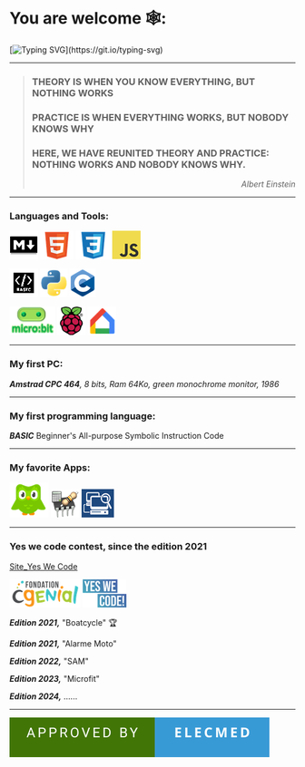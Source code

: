 # You are welcome  🕸️: 
[![Typing SVG](https://readme-typing-svg.demolab.com?font=Fira+Code&weight=500&size=30&duration=4000&pause=2000&color=8BF744&random=false&width=600&height=60&lines=Get+out+of+the+soup+and+slide+!)](https://git.io/typing-svg)
<!--[![Typing SVG](https://readme-typing-svg.demolab.com?font=Fira+Code&weight=600&size=30&pause=1000&color=C7E4FD&random=false&width=600&lines=Get+out+of+the+soup+and+slide!)](https://git.io/typing-svg)
-->
----
  > ### THEORY IS WHEN YOU KNOW EVERYTHING, BUT NOTHING WORKS
> ### PRACTICE IS WHEN EVERYTHING WORKS, BUT NOBODY KNOWS WHY
> ### HERE, WE HAVE REUNITED THEORY AND PRACTICE: NOTHING WORKS AND NOBODY KNOWS WHY.
> _<p align =right>Albert Einstein</p>_

----
### Languages and Tools:   
![markdown](https://github.com/profelecmed/profelecmed/blob/main/pictures/markdownonline.png)    ![HTML](https://github.com/profelecmed/profelecmed/blob/main/pictures/html5gitonline.png)  ![CSS3](https://github.com/profelecmed/profelecmed/blob/main/pictures/CSSgitonline.png)    ![JavaScript ](https://github.com/profelecmed/profelecmed/blob/main/pictures/JSgitonline.png)   

![Basic](https://github.com/profelecmed/profelecmed/blob/main/pictures/basicgitonline.bmp)  ![Python](https://github.com/profelecmed/profelecmed/blob/main/pictures/pythongitonline.png)   ![C](https://github.com/profelecmed/profelecmed/blob/main/pictures/conline.png)


![microbit](https://github.com/profelecmed/profelecmed/blob/main/pictures/microbitonline.png)  ![Pi](https://github.com/profelecmed/profelecmed/blob/main/pictures/raspberry-pionline.png)   ![google_home](https://github.com/profelecmed/profelecmed/blob/main/pictures/googlehome_online.png) 


----    

### My first PC:   
_**Amstrad CPC 464**, 8 bits, Ram 64Ko, green monochrome monitor, 1986_

----    
    
### My first programming language:
_**BASIC**_  Beginner's All-purpose Symbolic Instruction Code

----    

### My favorite Apps:
![Duolingo](https://github.com/profelecmed/profelecmed/blob/main/pictures/duolingoonline.png)    ![electodoc](https://github.com/profelecmed/profelecmed/blob/main/pictures/electrodoconlie.png)    ![networkscanner](https://github.com/profelecmed/profelecmed/blob/main/pictures/networkscanneronline.png)   


----    

### Yes we code contest, since the edition 2021

[Site_Yes We Code](https://www.cgenial.org/82-nos-actions/162-yes-we-code)

![CGENIAL](https://github.com/profelecmed/profelecmed/blob/main/pictures/cgenialONLINE.png)   ![yeswecode](https://github.com/profelecmed/profelecmed/blob/main/pictures/yvconline.png) 

_**Edition 2021,**_  "Boatcycle"   :trophy:

_**Edition 2021,**_  "Alarme Moto"
  
_**Edition 2022,**_  "SAM"
  
_**Edition 2023,**_  "Microfit"

_**Edition 2024,**_  ......

----   
![forthebadge](https://github.com/profelecmed/profelecmed/blob/main/APPROVED%20BY-ELECMED.svg)


<!--
https://learn.microsoft.com/fr-fr/azure/devops/project/wiki/markdown-guidance?view=azure-devops

https://medium.com/@abhiappmobiledeveloper/guide-to-writing-on-readme-md-markdown-file-for-github-project-8aad4e4e2a15

https://readme-typing-svg.demolab.com/demo/

# header H1
## header H2
### header H3
#### header H4
##### header H5
###### header H6

entrez deux espaces avant le saut de ligne, puis sélectionnez Entrée pour commencer un nouveau paragraphe.

> Single line quote
>> Nested quote

**profelecmed/profelecmed** is a ✨ _special_ ✨ repository because its `README.md` (this file) appears on your GitHub profile.

La ligne au-dessus de la ligne contenant le --- doit être vide.

Here are some ideas to get you started:

- 🔭 I’m currently working on ...
- 🌱 I’m currently learning ...
- 👯 I’m looking to collaborate on ...
- 🤔 I’m looking for help with ...
- 💬 Ask me about ...
- 📫 How to reach me: ...
- 😄 Pronouns: ...
- ⚡ Fun fact: ...
[![forthebadge](https://forthebadge.com/images/featured/featured-uses-html.svg)](https://forthebadge.com)
[![forthebadge](https://forthebadge.com/images/badges/approved-by-george-costanza.svg)](https://forthebadge.com)

## What are attributes that distinguishes the elearning from other learnings?
-->
